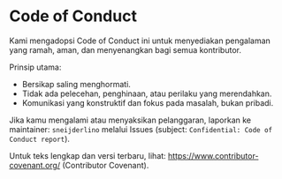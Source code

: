 # Code of Conduct

Kami mengadopsi Code of Conduct ini untuk menyediakan pengalaman yang ramah, aman, dan menyenangkan bagi semua kontributor.

Prinsip utama:

- Bersikap saling menghormati.
- Tidak ada pelecehan, penghinaan, atau perilaku yang merendahkan.
- Komunikasi yang konstruktif dan fokus pada masalah, bukan pribadi.

Jika kamu mengalami atau menyaksikan pelanggaran, laporkan ke maintainer: `sneijderlino` melalui Issues (subject: `Confidential: Code of Conduct report`).

Untuk teks lengkap dan versi terbaru, lihat: https://www.contributor-covenant.org/ (Contributor Covenant).